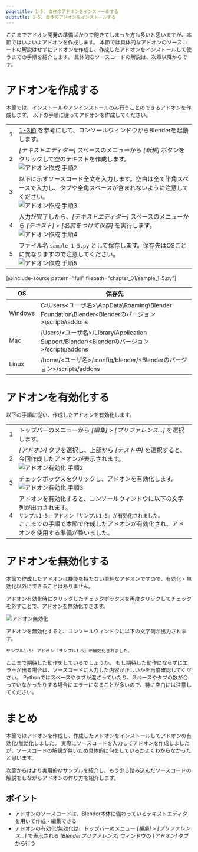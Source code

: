 ```yaml
---
pagetitle: 1-5. 自作のアドオンをインストールする
subtitle: 1-5. 自作のアドオンをインストールする
---
```


ここまでアドオン開発の準備ばかりで飽きてしまった方も多いと思いますが、本節ではいよいよアドオンを作成します。
本節では具体的なアドオンのソースコードの解説はせずにアドオンを作成し、作成したアドオンをインストールして使うまでの手順を紹介します。
具体的なソースコードの解説は、次章以降からです。


# アドオンを作成する

本節では、インストールやアンインストールのみ行うことのできるアドオンを作成します。
以下の手順に従ってアドオンを作成してください。


<div class="work"></div>

|||
|---|---|
|1|[1-3節](03_Prepare_Add-on_development_environment.html) を参考にして、コンソールウィンドウからBlenderを起動します。|
|2|*[テキストエディター]* スペースのメニューから *[新規]* ボタンをクリックして空のテキストを作成します。<br>![](../../images/chapter_01/05_Install_own_Add-on/blender_make_add-on_2.png "アドオン作成 手順2")|
|3|以下に示すソースコード全文を入力します。空白は全て半角スペースで入力し、タブや全角スペースが含まれないように注意してください。<br>![](../../images/chapter_01/05_Install_own_Add-on/blender_make_add-on_3.png "アドオン作成 手順3")|
|4|入力が完了したら、*[テキストエディター]* スペースのメニューから *[テキスト]* > *[名前をつけて保存]* を実行します。<br>![](../../images/chapter_01/05_Install_own_Add-on/blender_make_add-on_4.png "アドオン作成 手順4")|
|5|ファイル名 `sample_1-5.py` として保存します。保存先はOSごとに異なりますので注意してください。<br>![](../../images/chapter_01/05_Install_own_Add-on/blender_make_add-on_5.png "アドオン作成 手順5")|

[@include-source pattern="full" filepath="chapter_01/sample_1-5.py"]

|OS|保存先|
|---|---|
|Windows|C:\Users\<ユーザ名>\AppData\Roaming\Blender Foundation\Blender\<Blenderのバージョン>\scripts\addons|
|Mac|/Users/<ユーザ名>/Library/Application Support/Blender/<Blenderのバージョン>/scripts/addons|
|Linux|/home/<ユーザ名>/.config/blender/<Blenderのバージョン>/scripts/addons|


# アドオンを有効化する

以下の手順に従い、作成したアドオンを有効化します。


<div class="work"></div>

|||
|---|---|
|1|トップバーのメニューから *[編集]* > *[プリファレンス...]* を選択します。|
|2|*[アドオン]* タブを選択し、上部から *[テスト中]* を選択すると、今回作成したアドオンが表示されます。<br>![](../../images/chapter_01/05_Install_own_Add-on/blender_enable_add-on_2.png "アドオン有効化 手順2")|
|3|チェックボックスをクリックし、アドオンを有効化します。<br>![](../../images/chapter_01/05_Install_own_Add-on/blender_enable_add-on_3.png "アドオン有効化 手順3")|
|4|アドオンを有効化すると、コンソールウィンドウに以下の文字列が出力されます。<br>`サンプル1-5: アドオン『サンプル1-5』が有効化されました。`<br>ここまでの手順で本節で作成したアドオンが有効化され、アドオンを使用する準備が整いました。|


# アドオンを無効化する

本節で作成したアドオンは機能を持たない単純なアドオンですので、有効化・無効化以外にできることはありません。

アドオン有効化時にクリックしたチェックボックスを再度クリックしてチェックを外すことで、アドオンを無効化できます。

![](../../images/chapter_01/05_Install_own_Add-on/blender_disable_add-on.png "アドオン無効化")

アドオンを無効化すると、コンソールウィンドウに以下の文字列が出力されます。

```
サンプル1-5: アドオン『サンプル1-5』が無効化されました。
```

<div class="column">
ここまで期待した動作をしているでしょうか。
もし期待した動作にならずにエラーが出る場合は、ソースコードに入力した内容が正しいかを再度確認してください。
Pythonではスペースやタブが混ざっていたり、スペースやタブの数が合っていなかったりする場合にエラーになることが多いので、特に空白には注意してください。
</div>


# まとめ

本節ではアドオンを作成し、作成したアドオンをインストールしてアドオンの有効化/無効化しました。
実際にソースコードを入力してアドオンを作成しましたが、ソースコードの解説が無いため具体的に何をしているかよくわからなかったと思います。

次節からはより実用的なサンプルを紹介し、もう少し踏み込んだソースコードの解説をしながらアドオンの作り方を紹介します。


## ポイント

* アドオンのソースコードは、Blender本体に備わっているテキストエディタを用いて作成・編集できる
* アドオンの有効化/無効化は、トップバーのメニュー *[編集]* > *[プリファレンス...]* で表示される *[Blenderプリファレンス]* ウィンドウの *[アドオン]* タブから行う
